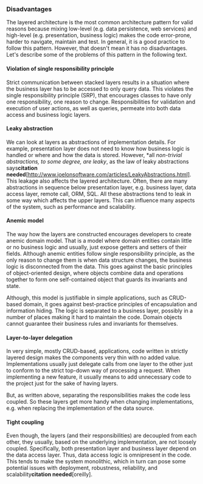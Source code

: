 
### Disadvantages

The layered architecture is the most common architecture pattern for valid reasons because mixing low-level (e.g. data persistence, web services) and high-level (e.g. presentation, business logic) makes the code error-prone, harder to navigate, maintain and test. In general, it is a good practice to follow this pattern. However, that doesn't mean it has no disadvantages. Let's describe some of the problems of this pattern in the following text.

#### Violation of single responsibility principle

Strict communication between stacked layers results in a situation where the business layer has to be accessed to only query data. This violates the single responsibility principle (SRP), that encourages classes to have only one responsibility, one reason to change. Responsibilities for validation and execution of user actions, as well as queries, permeate into both data access and business logic layers.

#### Leaky abstraction

We can look at layers as abstractions of implementation details. For example, presentation layer does not need to know how business logic is handled or where and how the data is stored. However, *all *non-trivial abstractions, to some degree, are leaky*, as the law of leaky abstractions says**citation needed**[http://www.joelonsoftware.com/articles/LeakyAbstractions.html]. This leakage also affects the layered architecture. Often, there are many abstractions in sequence below presentation layer, e.g. business layer, data access layer, remote call, ORM, SQL. All these abstractions tend to leak in some way which affects the upper layers. This can influence many aspects of the system, such as performance and scalability.

#### Anemic model

The way how the layers are constructed encourages developers to create anemic domain model. That is a model where domain entities contain little or no business logic and usually, just expose getters and setters of their fields. Although anemic entities follow single responsibility principle, as the only reason to change them is when data structure changes, the business logic is disconnected from the data. This goes against the basic principles of object-oriented design, where objects combine data and operations together to form one self-contained object that guards its invariants and state.

Although, this model is justifiable in simple applications, such as CRUD-based domain, it goes against best-practice principles of encapsulation and information hiding. The logic is separated to a business layer, possibly in a number of places making it hard to maintain the code. Domain objects cannot guarantee their business rules and invariants for themselves. 

#### Layer-to-layer delegation

In very simple, mostly CRUD-based, applications, code written in strictly layered design makes the components very thin with no added value. Implementations usually just delegate calls from one layer to the other just to conform to the strict top-down way of processing a request. When implementing a new feature, it usually means to add unnecessary code to the project just for the sake of having layers.

But, as written above, separating the responsibilities makes the code less coupled. So these layers get more handy when changing implementations, e.g. when replacing the implementation of the data source.

#### Tight coupling

Even though, the layers (and their responsibilities) are decoupled from each other, they usually, based on the underlying implementation, are not loosely coupled. Specifically, both presentation layer and business layer depend on the data access layer. Thus, data access logic is omnipresent in the code. This tends to make the system monolithic, which in turn can pose some potential issues with deployment, robustness, reliability, and scalability**citation needed**[oreilly]. 

